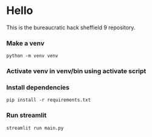 # Hello
This is the bureaucratic hack sheffield 9 repository.

### Make a venv
```
python -m venv venv
```

### Activate venv in venv/bin using activate script

### Install dependencies
```
pip install -r requirements.txt
```

### Run streamlit
```
streamlit run main.py
```
